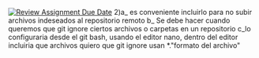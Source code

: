 [![Review Assignment Due Date](https://classroom.github.com/assets/deadline-readme-button-22041afd0340ce965d47ae6ef1cefeee28c7c493a6346c4f15d667ab976d596c.svg)](https://classroom.github.com/a/kl-E8VQf)
2)a_ es conveniente incluirlo para no subir archivos indeseados al repositorio remoto
b_ Se debe hacer cuando queremos que git ignore ciertos archivos o carpetas en un repositorio
c_lo configuraria desde el git bash, usando el editor nano, dentro del editor incluiria que archivos quiero que git ignore usan *."formato del archivo"

